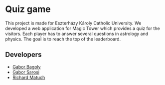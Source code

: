 # Quiz game

This project is made for Eszterházy Károly Catholic University. We developed a web application for Magic Tower which provides a quiz for the visitors. Each player has to answer several questions in astrology and physics. The goal is to reach the top of the leaderboard.

## Developers

- [Gabor Bagoly](https://github.com/OOHQ3E)
- [Gabor Sarosi](https://github.com/FeNToNelele/)
- [Richard Matuch](https://github.com/R1chard2001)
